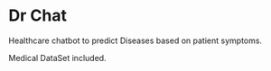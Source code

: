 # Dr Chat
Healthcare chatbot to predict Diseases based on patient symptoms.
<br>


Medical DataSet included.
